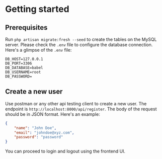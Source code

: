 # Getting started

## Prerequisites

Run `php artisan migrate:fresh --seed` to create the tables on the MySQL server. Please check the `.env` file to configure the database connection. Here's a glimpse of the `.env` file:

```DB_CONNECTION=mysql
DB_HOST=127.0.0.1
DB_PORT=3306
DB_DATABASE=babel
DB_USERNAME=root
DB_PASSWORD=
```

## Create a new user

Use postman or any other api testing client to create a new user. The endpoint is `http://localhost:8000/api/register`. The body of the request should be in JSON format. Here's an example:

```json
{
    "name": "John Doe",
    "email": "johndoe@xyz.com",
    "password": "password"
}
```

You can proceed to login and logout using the frontend UI.
